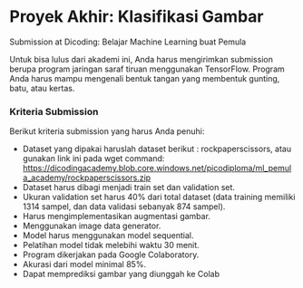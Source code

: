 # Proyek Akhir: Klasifikasi Gambar
Submission at Dicoding: Belajar Machine Learning buat Pemula

Untuk bisa lulus dari akademi ini, Anda harus mengirimkan submission berupa program jaringan saraf tiruan menggunakan TensorFlow. Program Anda harus mampu mengenali bentuk tangan yang membentuk gunting, batu, atau kertas.

### Kriteria Submission
Berikut kriteria submission yang harus Anda penuhi:

* Dataset yang dipakai haruslah dataset berikut : rockpaperscissors, atau gunakan link ini pada wget command: https://dicodingacademy.blob.core.windows.net/picodiploma/ml_pemula_academy/rockpaperscissors.zip
* Dataset harus dibagi menjadi train set dan validation set.
* Ukuran validation set harus 40% dari total dataset (data training memiliki 1314 sampel, dan data validasi sebanyak 874 sampel).
* Harus mengimplementasikan augmentasi gambar.
* Menggunakan image data generator.
* Model harus menggunakan model sequential.
* Pelatihan model tidak melebihi waktu 30 menit.
* Program dikerjakan pada Google Colaboratory.
* Akurasi dari model minimal 85%.
* Dapat memprediksi gambar yang diunggah ke Colab

